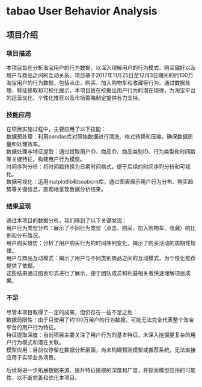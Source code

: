 # tabao User Behavior Analysis
 
## 项目介绍

### 项目描述
本项目旨在分析淘宝用户的行为数据，以深入理解用户的行为模式、购买偏好以及用户与商品之间的互动关系。项目基于2017年11月25日至12月3日期间的约100万淘宝用户的行为数据，包括点击、购买、加入购物车和收藏等行为。通过数据处理、特征提取和可视化展示，本项目旨在挖掘出用户行为的潜在规律，为淘宝平台的运营优化、个性化推荐以及市场策略制定提供有力支持。

### 技能应用
在项目实施过程中，主要应用了以下技能：  
数据预处理：利用pandas库对原始数据进行清洗、格式转换和压缩，确保数据质量和处理效率。  
数据处理与特征提取：通过提取用户ID、商品ID、商品类别ID、行为类型和时间戳等关键特征，构建用户行为模型。  
时间序列分析：将时间戳转换为日期时间格式，便于后续的时间序列分析和可视化。  
数据可视化：运用matplotlib和seaborn库，通过图表展示用户行为分布、购买趋势等关键信息，直观地呈现数据分析结果。  

### 结果呈现
通过本项目的数据分析，我们得到了以下关键发现：  
用户行为类型分布：展示了不同行为类型（点击、购买、加入购物车、收藏）的比例和分布情况。  
用户购买趋势：分析了用户购买行为的时间序列变化，揭示了购买活动的周期性规律。  
用户与商品互动模式：揭示了用户与不同类别商品之间的互动模式，为个性化推荐提供了依据。  
这些结果通过图表形式进行了展示，便于团队成员和利益相关者快速理解项目成果。  

### 不足
尽管本项目取得了一定的成果，但仍存在一些不足之处：  
数据局限性：由于只使用了约100万用户的行为数据，可能无法完全代表整个淘宝平台的用户行为特征。  
特征提取深度：当前项目主要关注了用户行为的基本特征，未深入挖掘更复杂的用户行为模式和潜在关联。  
模型应用：目前仅停留在数据分析层面，尚未构建预测模型或推荐系统，无法直接应用于实际业务场景。  

后续将进一步拓展数据来源、提升特征提取的深度和广度，并探索模型应用的可能性，以不断完善和优化本项目。  